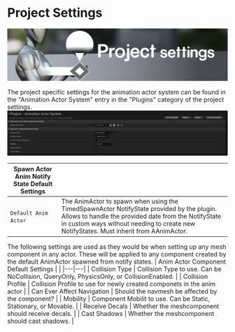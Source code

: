 # Project Settings
![Banner](ressources/banner_ProjectSettings.png)

The project specific settings for the animation actor system can be found in the "Animation Actor System" entry in the "Plugins" category of the project settings.
![Project Settings](ressources/projectSettings.jpg)


|  Spawn Actor Anim Notify State Default Settings|   |
|---|---|
| `Default Anim Actor`   |  The AnimActor to spawn when using the TimedSpawnActor NotifyState provided by the plugin. Allows to handle the provided date from the NotifyState in custom ways without needing to create new NotifyStates. Must inherit from AAnimActor.|


The following settings are used as they would be when setting up any mesh component in any actor. These will be applied to any component created by the default AnimActor spawned from notify states.
|  Anim Actor Component Default Settings |   |
|---|---|
| Collision Type | Collision Type to use. Can be NoCollision, QueryOnly, PhysicsOnly, or  CollisionEnabled.  |
| Collision Profile  | Collision Profile to use for newly created componets in the anim actor  |
| Can Ever Affect Navigation  | Should the navmesh be affected by the component?  |
| Mobility  | Component Mobilit to use. Can be Static, Stationary, or Movable. |
| Receive Decals  | Whether the meshcomponent should receive decals.  |
| Cast Shadows | Whether the meshcomponent should cast shadows.  |